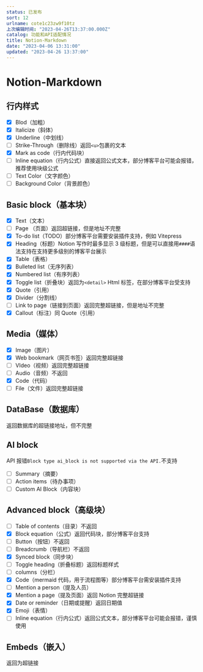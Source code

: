 ```yaml
---
status: 已发布
sort: 12
urlname: cote1c23zw9f10tz
上次编辑时间: "2023-04-26T13:37:00.000Z"
catalog: 功能和API适配情况
title: Notion-Markdown
date: "2023-04-06 13:31:00"
updated: "2023-04-26 13:37:00"
---
```


# Notion-Markdown

## 行内样式

- [x] Blod（加粗）
- [x] Italicize（斜体）
- [x] Underline（中划线）
- [ ] Strike-Through（删除线）返回`<u>`包裹的文本
- [x] Mark as code（行内代码块）
- [ ] Inline equation（行内公式）直接返回公式文本，部分博客平台可能会报错，推荐使用块级公式
- [ ] Text Color（文字颜色）
- [ ] Background Color（背景颜色）

## Basic block（基本块）

- [x] Text（文本）
- [ ] Page （页面）返回超链接，但是地址不完整
- [x] To-do list（TODO）部分博客平台需要安装插件支持，例如 Vitepress
- [x] Heading（标题）Notion 写作时最多显示 3 级标题，但是可以直接用`####`语法支持在支持更多级别的博客平台展示
- [x] Table（表格）
- [x] Bulleted list（无序列表）
- [x] Numbered list（有序列表）
- [x] Toggle list（折叠块）返回为`<detail>` Html 标签，在部分博客平台受支持
- [x] Quote（引用）
- [x] Divider（分割线）
- [ ] Link to page（链接到页面）返回完整超链接，但是地址不完整
- [x] Callout（标注）同 Quote（引用）

## Media（媒体）

- [x] Image（图片）
- [x] Web bookmark（网页书签）返回完整超链接
- [ ] VIdeo（视频）返回完整超链接
- [ ] Audio（音频）不返回
- [x] Code（代码）
- [ ] File（文件）返回完整超链接

## DataBase（数据库）

返回数据库的超链接地址，但不完整

## AI block

API 报错`Block type ai_block is not supported via the API.`不支持

- [ ] Summary（摘要）
- [ ] Action items（待办事项）
- [ ] Custom AI Block（内容块）

## Advanced block（高级块）

- [ ] Table of contents（目录）不返回
- [x] Block equation（公式）返回代码块，部分博客平台支持
- [ ] Button（按钮）不返回
- [ ] Breadcrumb（导航栏）不返回
- [x] Synced block（同步块）
- [ ] Toggle heading（折叠标题）返回标题样式
- [ ] columns（分栏）
- [x] Code（mermaid 代码，用于流程图等）部分博客平台需安装插件支持
- [ ] Mention a person（提及人员）
- [x] Mention a page（提及页面）返回 Notion 完整超链接
- [x] Date or reminder（日期或提醒）返回日期值
- [x] Emoji（表情）
- [ ] Inline equation（行内公式）返回公式文本，部分博客平台可能会报错，谨慎使用

## Embeds（嵌入）

返回为超链接
